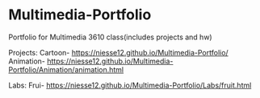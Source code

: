 # Multimedia-Portfolio
Portfolio for Multimedia 3610 class(includes projects and hw)

Projects:
Cartoon- https://niesse12.github.io/Multimedia-Portfolio/
Animation- https://niesse12.github.io/Multimedia-Portfolio/Animation/animation.html

Labs:
Frui- https://niesse12.github.io/Multimedia-Portfolio/Labs/fruit.html

